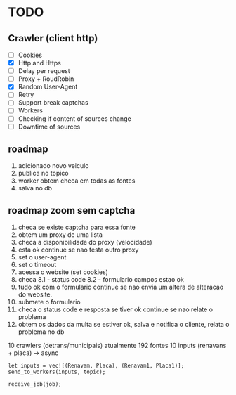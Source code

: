 # TODO

## Crawler (client http)

- [ ] Cookies
- [x] Http and Https
- [ ] Delay per request
- [ ] Proxy + RoudRobin
- [x] Random User-Agent
- [ ] Retry
- [ ] Support break captchas
- [ ] Workers
- [ ] Checking if content of sources change
- [ ] Downtime of sources

## roadmap

1. adicionado novo veiculo
2. publica no topico
3. worker obtem checa em todas as fontes
4. salva no db

## roadmap zoom sem captcha

1. checa se existe captcha para essa fonte
2. obtem um proxy de uma lista
3. checa a disponibilidade do proxy (velocidade)
4. esta ok continue se nao testa outro proxy
5. set o user-agent
6. set o timeout
7. acessa o website (set cookies)
8. checa
8.1 - status code
8.2 - formulario campos estao ok
9. tudo ok com o formulario continue se nao envia um altera de alteracao do
website.
10. submete o formulario
11. checa o status code e resposta se tiver ok continue se nao relate o problema
12. obtem os dados da multa se estiver ok, salva e notifica o cliente, relata o
problema no db

10 crawlers (detrans/municipais) atualmente 192 fontes
10 inputs (renavans + placa) -> async


```
let inputs = vec![(Renavam, Placa), (Renavam1, Placa1)];
send_to_workers(inputs, topic);
```

```
receive_job(job);
```
